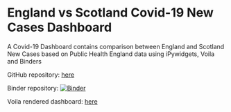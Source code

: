 # England vs Scotland Covid-19 New Cases Dashboard

A Covid-19 Dashboard contains comparison between England and Scotland New Cases based on Public Health England data using iPywidgets, Voila and Binders

GitHub repository: [here](https://github.com/irsyadqomar/covid19dashboard)

Binder repository: [![Binder](https://mybinder.org/badge_logo.svg)](https://mybinder.org/v2/gh/irsyadqomar/covid19dashboard/HEAD)

Voila rendered dashboard: [here](https://mybinder.org/v2/gh/irsyadqomar/covid19dashboard/HEAD?urlpath=voila%2Frender%2FEngland%20vs%20Scotland.ipynb)

